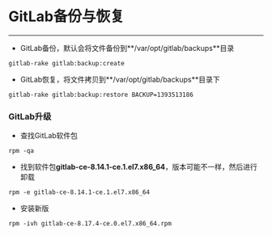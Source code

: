 # GitLab备份与恢复

---

* GitLab备份，默认会将文件备份到**/var/opt/gitlab/backups**目录

```
gitlab-rake gitlab:backup:create
```

* GitLab恢复，将文件拷贝到**/var/opt/gitlab/backups**目录下

```
gitlab-rake gitlab:backup:restore BACKUP=1393513186
```

### GitLab升级

* 查找GitLab软件包

```
rpm -qa
```

* 找到软件包**gitlab-ce-8.14.1-ce.1.el7.x86\_64**，版本可能不一样，然后进行卸载

```
rpm -e gitlab-ce-8.14.1-ce.1.el7.x86_64
```

* 安装新版

```
rpm -ivh gitlab-ce-8.17.4-ce.0.el7.x86_64.rpm
```




